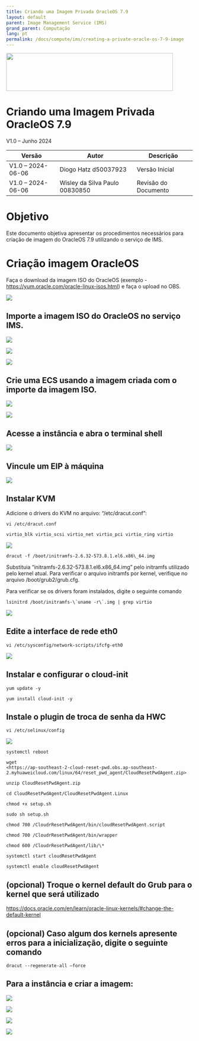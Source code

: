 ```yaml
---
title: Criando uma Imagem Privada OracleOS 7.9
layout: default
parent: Image Management Service (IMS)
grand_parent: Computação
lang: pt
permalink: /docs/compute/ims/creating-a-private-oracle-os-7-9-image
---
```

<img width="450px" height="102px" src="https://console-static.huaweicloud.com/static/authui/20210202115135/public/custom/images/logo-en.svg">

# Criando uma Imagem Privada OracleOS 7.9

V1.0 – Junho 2024

| **Versão**        | **Autor**                      | **Descrição**        |
| ----------------- | ------------------------------ | -------------------- |
| V1.0 – 2024-06-06 | Diogo Hatz d50037923           | Versão Inicial       |
| V1.0 – 2024-06-06 | Wisley da Silva Paulo 00830850 | Revisão do Documento |

# Objetivo

Este documento objetiva apresentar os procedimentos necessários para
criação de imagem do OracleOS 7.9 utilizando o serviço de IMS.

# Criação imagem OracleOS

Faça o download da imagem ISO do OracleOS (exemplo - <https://yum.oracle.com/oracle-linux-isos.html>) e faça o upload no OBS.

![](/huaweicloud-knowledge-base/assets/images/compute/ims/private-oracle-7.9-image/image3.png)

## Importe a imagem ISO do OracleOS no serviço IMS.

![](/huaweicloud-knowledge-base/assets/images/compute/ims/private-oracle-7.9-image/image4.png)

![](/huaweicloud-knowledge-base/assets/images/compute/ims/private-oracle-7.9-image/image5.png)

![](/huaweicloud-knowledge-base/assets/images/compute/ims/private-oracle-7.9-image/image6.png)

## Crie uma ECS usando a imagem criada com o importe da imagem ISO.

![](/huaweicloud-knowledge-base/assets/images/compute/ims/private-oracle-7.9-image/image7.png)

![](/huaweicloud-knowledge-base/assets/images/compute/ims/private-oracle-7.9-image/image8.png)

## Acesse a instância e abra o terminal shell

![](/huaweicloud-knowledge-base/assets/images/compute/ims/private-oracle-7.9-image/image9.png)

## Vincule um EIP à máquina

![](/huaweicloud-knowledge-base/assets/images/compute/ims/private-oracle-7.9-image/image10.png)

## Instalar KVM

Adicione o drivers do KVM no arquivo: “/etc/dracut.conf”:

```shell
vi /etc/dracut.conf

virtio_blk virtio_scsi virtio_net virtio_pci virtio_ring virtio
```

![](/huaweicloud-knowledge-base/assets/images/compute/ims/private-oracle-7.9-image/image11.png)

```shell
dracut -f /boot/initramfs-2.6.32-573.8.1.el6.x86\_64.img
```

Substituia “initramfs-2.6.32-573.8.1.el6.x86\_64.img” pelo initramfs
utilizado pelo kernel atual. Para verificar o arquivo initramfs por
kernel, verifique no arquivo /boot/grub2/grub.cfg.

Para verificar se os drivers foram instalados, digite o seguinte comando

```shell
lsinitrd /boot/initramfs-\`uname -r\`.img | grep virtio
```

![](/huaweicloud-knowledge-base/assets/images/compute/ims/private-oracle-7.9-image/image12.png)

## Edite a interface de rede eth0

```shell
vi /etc/sysconfig/network-scripts/ifcfg-eth0
```

![](/huaweicloud-knowledge-base/assets/images/compute/ims/private-oracle-7.9-image/image13.png)

## Instalar e configurar o cloud-init

```shell
yum update -y

yum install cloud-init -y
```

## Instale o plugin de troca de senha da HWC

```shell
vi /etc/selinux/config
```

![](/huaweicloud-knowledge-base/assets/images/compute/ims/private-oracle-7.9-image/image14.png)

```shell
systemctl reboot

wget
<https://ap-southeast-2-cloud-reset-pwd.obs.ap-southeast-2.myhuaweicloud.com/linux/64/reset_pwd_agent/CloudResetPwdAgent.zip>

unzip CloudResetPwdAgent.zip

cd CloudResetPwdAgent/CloudResetPwdAgent.Linux

chmod +x setup.sh

sudo sh setup.sh

chmod 700 /CloudrResetPwdAgent/bin/cloudResetPwdAgent.script

chmod 700 /CloudrResetPwdAgent/bin/wrapper

chmod 600 /CloudrResetPwdAgent/lib/\*

systemctl start cloudResetPwdAgent

systemctl enable cloudResetPwdAgent
```

## (opcional) Troque o kernel default do Grub para o kernel que será utilizado

<https://docs.oracle.com/en/learn/oracle-linux-kernels/#change-the-default-kernel>

## (opcional) Caso algum dos kernels apresente erros para a inicialização, digite o seguinte comando

```shell
dracut --regenerate-all –force
```

## Para a instância e criar a imagem:

![](/huaweicloud-knowledge-base/assets/images/compute/ims/private-oracle-7.9-image/image15.png)

![](/huaweicloud-knowledge-base/assets/images/compute/ims/private-oracle-7.9-image/image16.png)

![](/huaweicloud-knowledge-base/assets/images/compute/ims/private-oracle-7.9-image/image17.png)

![](/huaweicloud-knowledge-base/assets/images/compute/ims/private-oracle-7.9-image/image18.png)

